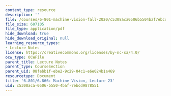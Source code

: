 ```yaml
---
content_type: resource
description: ''
file: /courses/6-801-machine-vision-fall-2020/c5308aca0506b5504baf7ebcd9878551_MIT6_801F20_lec23.pdf
file_size: 607105
file_type: application/pdf
hide_download: true
hide_download_original: null
learning_resource_types:
- Lecture Notes
license: https://creativecommons.org/licenses/by-nc-sa/4.0/
ocw_type: OCWFile
parent_title: Lecture Notes
parent_type: CourseSection
parent_uid: 08febb1f-ebe2-9c29-04c1-e6e024b1a469
resourcetype: Document
title: '6.801/6.866: Machine Vision, Lecture 23'
uid: c5308aca-0506-b550-4baf-7ebcd9878551
---
```


